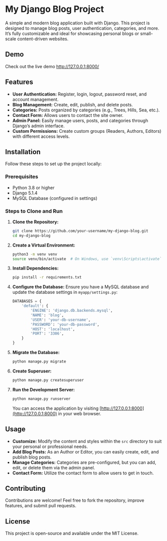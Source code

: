 # My Django Blog Project

A simple and modern blog application built with Django. This project is designed to manage blog posts, user authentication, categories, and more. It’s fully customizable and ideal for showcasing personal blogs or small-scale content-driven websites.

## Demo
Check out the live demo http://127.0.0.1:8000/

## Features
- **User Authentication:** Register, login, logout, password reset, and account management.
- **Blog Management:** Create, edit, publish, and delete posts.
- **Categories:** Posts organized by categories (e.g., Trees, Hills, Sea, etc.).
- **Contact Form:** Allows users to contact the site owner.
- **Admin Panel:** Easily manage users, posts, and categories through Django’s admin interface.
- **Custom Permissions:** Create custom groups (Readers, Authors, Editors) with different access levels.

## Installation
Follow these steps to set up the project locally:

### Prerequisites
- Python 3.8 or higher
- Django 5.1.4
- MySQL Database (configured in settings)

### Steps to Clone and Run
1. **Clone the Repository:**
   ```bash
   git clone https://github.com/your-username/my-django-blog.git
   cd my-django-blog
   ```
2. **Create a Virtual Environment:**
   ```bash
   python3 -m venv venv
   source venv/bin/activate  # On Windows, use `venv\Scripts\activate`
   ```
3. **Install Dependencies:**
   ```bash
   pip install -r requirements.txt
   ```
4. **Configure the Database:**
   Ensure you have a MySQL database and update the database settings in `myapp/settings.py`:
   ```python
   DATABASES = {
       'default': {
           'ENGINE': 'django.db.backends.mysql',
           'NAME': 'blog',
           'USER': 'your-db-username',
           'PASSWORD': 'your-db-password',
           'HOST': 'localhost',
           'PORT': '3306',
       }
   }
   ```
5. **Migrate the Database:**
   ```bash
   python manage.py migrate
   ```
6. **Create Superuser:**
   ```bash
   python manage.py createsuperuser
   ```
7. **Run the Development Server:**
   ```bash
   python manage.py runserver
   ```
   You can access the application by visiting [http://127.0.0.1:8000](http://127.0.0.1:8000) in your web browser.

## Usage
- **Customize:** Modify the content and styles within the `src` directory to suit your personal or professional needs.
- **Add Blog Posts:** As an Author or Editor, you can easily create, edit, and publish blog posts.
- **Manage Categories:** Categories are pre-configured, but you can add, edit, or delete them via the admin panel.
- **Contact Form:** Utilize the contact form to allow users to get in touch.

## Contributing
Contributions are welcome! Feel free to fork the repository, improve features, and submit pull requests.

## License
This project is open-source and available under the MIT License.

